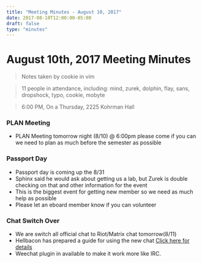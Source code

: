 ```yaml
---
title: "Meeting Minutes - August 10, 2017"
date: 2017-08-10T12:00:00-05:00
draft: false
type: "minutes"
---
```


# August 10th, 2017 Meeting Minutes
> Notes taken by cookie in vim

> 11 people in attendance, including: mind, zurek, dolphin, flay, sans, dropshock, typo, cookie, mobyte

> 6:00 PM, On a Thursday, 2225 Kohrman Hall

### PLAN Meeting

- PLAN Meeting tomorrow night (8/10) @ 6:00pm please come if you can we need to plan as much before the semester as possible

### Passport Day

- Passport day is coming up the 8/31
- Sphinx said he would ask about getting us a lab, but Zurek is double checking on that and other information for the event
- This is the biggest event for getting new member so we need as much help as possible
- Please let an eboard member know if you can volunteer

### Chat Switch Over

- We are switch all official chat to Riot/Matrix chat tomorrow(8/11)
- Hellbacon has prepared a guide for using the new chat [Click here for details](http://steffey.github.io/riot)
- Weechat plugin in available to make it work more like IRC. 

